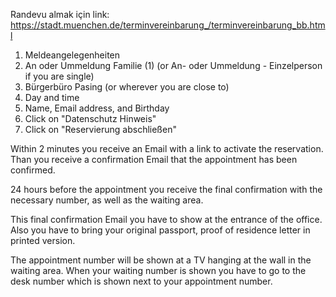 Randevu almak için link:  
https://stadt.muenchen.de/terminvereinbarung_/terminvereinbarung_bb.html  

1) Meldeangelegenheiten  
2) An oder Ummeldung Familie (1)  (or An- oder Ummeldung - Einzelperson if you are single)
3) Bürgerbüro Pasing (or wherever you are close to)  
4) Day and time  
5) Name, Email address, and Birthday   
6) Click on "Datenschutz Hinweis"   
7) Click on "Reservierung abschließen"   

Within 2 minutes you receive an Email with a link to activate the reservation. Than you receive a confirmation Email that the appointment has been confirmed.  

24 hours before the appointment you receive the final confirmation with the necessary number, as well as the waiting area.

This final confirmation Email you have to show at the entrance of the office. Also you have to bring your original passport, proof of residence letter in printed version.  

The appointment number will be shown at a TV hanging at the wall in the waiting area. When your waiting number is shown you have to go to the desk number which is shown next to your appointment number.   
